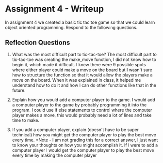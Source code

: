 # Assignment 4 - Writeup

In assignment 4 we created a basic tic tac toe game so that we could learn object oriented programming. Respond to the following questions.

## Reflection Questions

1. What was the most difficult part to tic-tac-toe?
The most difficult part to tic-tac-toe was creating the make_move function, I did not know how to begin it, which made it difficult. I knew there were 9 possible spots where either player could make a move on the board but I wasn't sure how to structure the function so that it would allow the players make a move on the board. When it was explained in class, it helped me understand how to do it and how I can do other functions like that in the future. 

2. Explain how you would add a computer player to the game.
I would add a computer player to the game by probably programming it into the program. I could use if else statements to control where the computer player makes a move, this would probably need a lot of lines and take time to make. 

3. If you add a computer player, explain (doesn't have to be super technical) how you might get the computer player to play the best move every time. *Note - I am not grading this for a correct answer, I just want to know your thoughts on how you might accomplish it.
If I were to add a computer player I would get the computer player to play the best move every time by making the computer player 